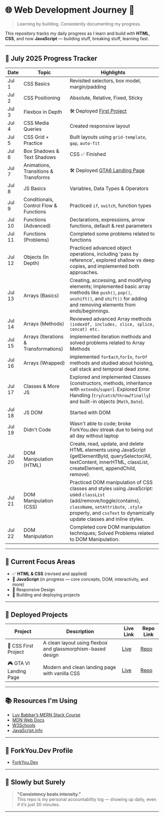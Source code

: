 # 🌐 Web Development Journey 🚀  
> Learning by building. Consistently documenting my progress.

This repository tracks my daily progress as I learn and build with **HTML**, **CSS**, and now **JavaScript** — building stuff, breaking stuff, learning fast.

---

## 📆 July 2025 Progress Tracker

| Date | Topic | Highlights |
|------|-------|------------|
| Jul 1 | CSS Basics | Revisited selectors, box model, margin/padding |
| Jul 2 | CSS Positioning | Absolute, Relative, Fixed, Sticky |
| Jul 3 | Flexbox in Depth | 🛠️ Deployed [First Project](https://pratham23003.github.io/css-first-project/) |
| Jul 4 | CSS Media Queries | Created responsive layout |
| Jul 5 | CSS Grid + Practice | Built layouts using `grid-template`, `gap`, `auto-fit` |
| Jul 6 | Box Shadows & Text Shadows | CSS ✅ Finished |
| Jul 7 | Animations, Transitions & Transforms | 🛠️ Deployed [GTA6 Landing Page](https://pratham23003.github.io/gta6-landing-page-cssProject2/) |
| Jul 8 | JS Basics | Variables, Data Types & Operators |
| Jul 9 | Conditionals, Control Flow & Functions | Practiced `if`, `switch`, function types |
| Jul 10 | Functions (Advanced) | Declarations, expressions, arrow functions, default & rest parameters |
| Jul 11 | Functions (Problems) | Completed some problems related to functions |
| Jul 12 | Objects (In Depth) | Practiced advanced object operations, including 'pass by reference', explored shallow vs deep copies, and implemented both approaches.
| Jul 13 | Arrays (Basics) | Creating, accessing, and modifying elements; Implemented basic array methods like `push()`, `pop()`, `unshift()`, and `shift()` for adding and removing elements from ends/beginnings.
| Jul 14 | Arrays (Methods) | Reviewed advanced Array methods `(indexOf, includes, slice, splice, concat) etc.`
| Jul 15 | Arrays (Iterations & Transformations) | implemented iteration methods and solved problems related to Array Methods |
| Jul 16 | Arrays (Wrapped) | implemented `forEach`,`forIn`, `forOf` methods and studied about hoisting, call stack and temporal dead zone.
| Jul 17 | Classes & More JS | Explored and implemented Classes (constructors, methods, inheritance with `extends`/`super`). Explored Error Handling (`try`/`catch`/`throw`/`finally`) and built-in objects (`Math`, `Date`). |
| Jul 18 | JS DOM | Started with DOM |
| Jul 19 | Didn't Code | Wasn't able to code; broke ForkYou.dev streak due to being out all day without laptop |
| Jul 20 | DOM Manipulation (HTML) | Create, read, update, and delete HTML elements using JavaScript (getElementById, querySelector/All, textContent, innerHTML, classList, createElement, appendChild, remove). |
| Jul 21 | DOM Manipulation (CSS) | Practiced DOM manipulation of CSS classes and styles using JavaScript: used `classList` (add/remove/toggle/contains), `className`, `setAttribute`, `.style` property, and `cssText` to dynamically update classes and inline styles. |
| Jul 22 | DOM Manipulation | Completed core DOM manipulation techniques; Solved Problems related to DOM Manipulation. |

---

## 🧠 Current Focus Areas

- ✅ **HTML & CSS** (revised and applied)  
- 🚀 **JavaScript** (in progress — core concepts, DOM, interactivity, and more)  
- 📱 Responsive Design  
- 🎯 Building and deploying projects

---

## 💼 Deployed Projects

| Project | Description | Live Link | Repo Link |
|--------|-------------|-----------|-----------|
| 🎨 CSS First Project | A clean layout using flexbox and glassmorphism-based design | [Live](https://pratham23003.github.io/css-first-project/) | [Repo](https://github.com/Pratham23003/css-first-project) |
| 🎮 GTA VI Landing Page | Modern and clean landing page with vanilla CSS | [Live](https://pratham23003.github.io/gta6-landing-page-cssProject2/) | [Repo](https://github.com/Pratham23003/gta6-landing-page-cssProject2) |

---

## 📚 Resources I'm Using

- [Luv Babbar’s MERN Stack Course](https://youtube.com/playlist?list=PLDzeHZWIZsTo0wSBcg4-NMIbC0L8evLrD)  
- [MDN Web Docs](https://developer.mozilla.org/)  
- [W3Schools](https://www.w3schools.com/)  
- [JavaScript.info](https://javascript.info/)

---

## 🚀 ForkYou.Dev Profile

- [ForkYou.Dev](https://forkyou.dev/user/Pratham23003)

---

## 🧭 Slowly but Surely

> **"Consistency beats intensity."**  
> This repo is my personal accountability log — showing up daily, even if it’s just 30 minutes.

---
